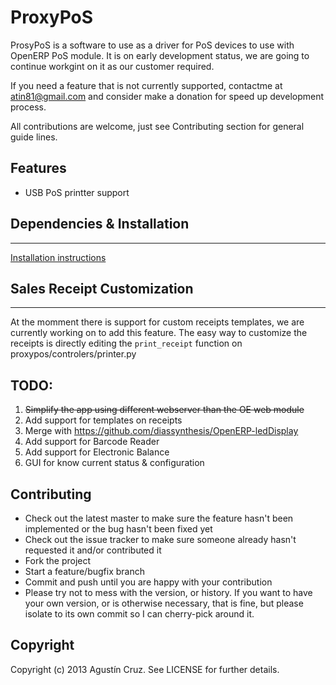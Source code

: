 # ProxyPoS

ProsyPoS is a software to use as a driver for PoS devices to use with OpenERP PoS module.
It is on early development status, we are going to continue workgint on it
as our customer required. 

If you need a feature that is not currently supported, contactme at atin81@gmail.com
and consider make a donation for speed up development process.

All contributions are welcome, just see Contributing section for general guide lines.

## Features

* USB PoS printter support

## Dependencies & Installation
------------------------------------------------------------------

[Installation instructions](INSTALL.md)


## Sales Receipt Customization
------------------------------------------------------------------

At the momment there is support for custom receipts templates,
we are currently working on to add this feature. 
The easy way to customize the receipts is directly editing the
```print_receipt``` function on proxypos/controlers/printer.py


## TODO:

1. ~~Simplify the app using different webserver than the OE web module~~
2. Add support for templates on receipts
3. Merge with https://github.com/diassynthesis/OpenERP-ledDisplay
4. Add support for Barcode Reader
5. Add support for Electronic Balance
6. GUI for know current status & configuration

## Contributing

* Check out the latest master to make sure the feature hasn't been implemented or the bug hasn't been fixed yet
* Check out the issue tracker to make sure someone already hasn't requested it and/or contributed it
* Fork the project
* Start a feature/bugfix branch
* Commit and push until you are happy with your contribution
* Please try not to mess with the version, or history. If you want to have your own version, or is otherwise necessary, that is fine,
  but please isolate to its own commit so I can cherry-pick around it.
  
## Copyright

Copyright (c) 2013 Agustín Cruz. See LICENSE for further details.
